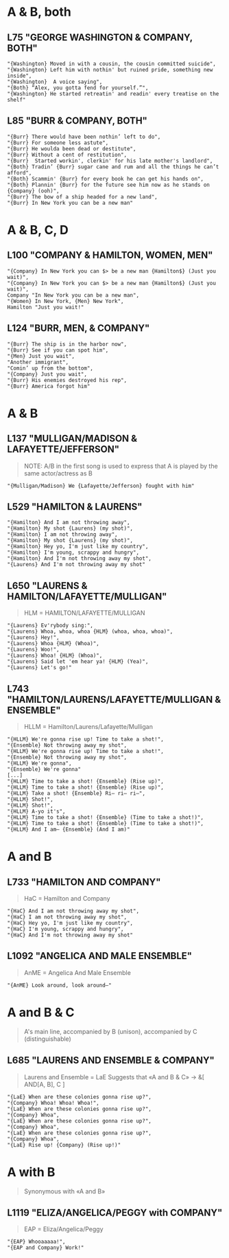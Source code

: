 # A & B, both
## L75 "GEORGE WASHINGTON & COMPANY, BOTH"
  ```
  "{Washington} Moved in with a cousin, the cousin committed suicide",  
  "{Washington} Left him with nothin' but ruined pride, something new inside",  
  "{Washington}  A voice saying",  
  "{Both} “Alex, you gotta fend for yourself.”",  
  "{Washington} He started retreatin' and readin' every treatise on the shelf"  
  ```

## L85 "BURR & COMPANY, BOTH"
  ```
  "{Burr} There would have been nothin’ left to do",  
  "{Burr} For someone less astute",  
  "{Burr} He woulda been dead or destitute",  
  "{Burr} Without a cent of restitution",  
  "{Burr}  Started workin', clerkin' for his late mother's landlord",  
  "{Both} Tradin’ {Burr} sugar cane and rum and all the things he can’t afford",  
  "{Both} Scammin' {Burr} for every book he can get his hands on",  
  "{Both} Plannin' {Burr} for the future see him now as he stands on {Company} (ooh)",  
  "{Burr} The bow of a ship headed for a new land",  
  "{Burr} In New York you can be a new man"  
  ```

# A & B, C, D
## L100 "COMPANY & HAMILTON, WOMEN, MEN"
  ```
  "{Company} In New York you can $> be a new man {Hamilton$} (Just you wait)",
  "{Company} In New York you can $> be a new man {Hamilton$} (Just you wait)",
  Company "In New York you can be a new man",
  "{Women} In New York, {Men} New York",
  Hamilton "Just you wait!"
  ```

## L124 "BURR, MEN, & COMPANY"
  ```
  "{Burr} The ship is in the harbor now",  
  "{Burr} See if you can spot him",  
  "{Men} Just you wait",  
  "Another immigrant",  
  "Comin’ up from the bottom",  
  "{Company} Just you wait",  
  "{Burr} His enemies destroyed his rep",  
  "{Burr} America forgot him"
  ``` 

# A & B
## L137 "MULLIGAN/MADISON & LAFAYETTE/JEFFERSON"
  > NOTE: A/B in the first song is used to express that A is played by the same actor/actress as B  
  ```
  "{Mulligan/Madison} We {Lafayette/Jefferson} fought with him"
  ```

## L529 "HAMILTON & LAURENS"
  ```
  "{Hamilton} And I am not throwing away",
  "{Hamilton} My shot {Laurens} (my shot)",
  "{Hamilton} I am not throwing away",
  "{Hamilton} My shot {Laurens} (my shot)",
  "{Hamilton} Hey yo, I'm just like my country",
  "{Hamilton} I'm young, scrappy and hungry",
  "{Hamilton} And I'm not throwing away my shot",
  "{Laurens} And I'm not throwing away my shot"
  ```

## L650 "LAURENS & HAMILTON/LAFAYETTE/MULLIGAN"
> HLM = HAMILTON/LAFAYETTE/MULLIGAN

  ```
  "{Laurens} Ev'rybody sing:",
  "{Laurens} Whoa, whoa, whoa {HLM} (whoa, whoa, whoa)",
  "{Laurens} Hey!",
  "{Laurens} Whoa {HLM} (Whoa)",
  "{Laurens} Woo!",
  "{Laurens} Whoa! {HLM} (Whoa)",
  "{Laurens} Said let 'em hear ya! {HLM} (Yea)",
  "{Laurens} Let's go!"
  ```

## L743 "HAMILTON/LAURENS/LAFAYETTE/MULLIGAN & ENSEMBLE"
> HLLM = Hamilton/Laurens/Lafayette/Mulligan
  ```
  "{HLLM} We're gonna rise up! Time to take a shot!",
  "{Ensemble} Not throwing away my shot",
  "{HLLM} We're gonna rise up! Time to take a shot!",
  "{Ensemble} Not throwing away my shot",
  "{HLLM} We're gonna",
  "{Ensemble} We're gonna"
  [...]
  "{HLLM} Time to take a shot! {Ensemble} (Rise up)",
  "{HLLM} Time to take a shot! {Ensemble} (Rise up)",
  "{HLLM} Take a shot! {Ensemble} Ri— ri— ri—",
  "{HLLM} Shot!",
  "{HLLM} Shot!",
  "{HLLM} A-yo it's",
  "{HLLM} Time to take a shot! {Ensemble} (Time to take a shot!)",
  "{HLLM} Time to take a shot! {Ensemble} (Time to take a shot!)",
  "{HLLM} And I am— {Ensemble} (And I am)"
  ```


# A and B
## L733 "HAMILTON AND COMPANY"
> HaC = Hamilton and Company
  ```
  "{HaC} And I am not throwing away my shot",
  "{HaC} I am not throwing away my shot",
  "{HaC} Hey yo, I'm just like my country",
  "{HaC} I'm young, scrappy and hungry",
  "{HaC} And I'm not throwing away my shot"
  ```

## L1092 "ANGELICA AND MALE ENSEMBLE"
> AnME = Angelica And Male Ensemble
  ```
  "{AnME} Look around, look around—"
  ```

# A and B & C
> A's main line, accompanied by B (unison), accompanied by C (distinguishable)
## L685 "LAURENS AND ENSEMBLE & COMPANY"
> Laurens and Ensemble = LaE
> Suggests that «A and B & C» -> &[ AND[A, B], C ]
  ```
  "{LaE} When are these colonies gonna rise up?",
  "{Company} Whoa! Whoa! Whoa!",
  "{LaE} When are these colonies gonna rise up?",
  "{Company} Whoa",
  "{LaE} When are these colonies gonna rise up?",
  "{Company} Whoa",
  "{LaE} When are these colonies gonna rise up?",
  "{Company} Whoa",
  "{LaE} Rise up! {Company} (Rise up!)"
  ```

# A with B
> Synonymous with «A and B»
## L1119 "ELIZA/ANGELICA/PEGGY with COMPANY"
> EAP = Eliza/Angelica/Peggy
  ```
  "{EAP} Whooaaaaa!",
  "{EAP and Company} Work!"
  ```
